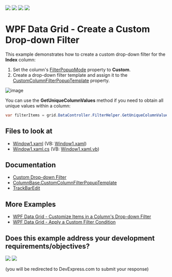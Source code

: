 <!-- default badges list -->
![](https://img.shields.io/endpoint?url=https://codecentral.devexpress.com/api/v1/VersionRange/128649172/22.2.2%2B)
[![](https://img.shields.io/badge/Open_in_DevExpress_Support_Center-FF7200?style=flat-square&logo=DevExpress&logoColor=white)](https://supportcenter.devexpress.com/ticket/details/E1616)
[![](https://img.shields.io/badge/📖_How_to_use_DevExpress_Examples-e9f6fc?style=flat-square)](https://docs.devexpress.com/GeneralInformation/403183)
[![](https://img.shields.io/badge/💬_Leave_Feedback-feecdd?style=flat-square)](#does-this-example-address-your-development-requirementsobjectives)
<!-- default badges end -->
# WPF Data Grid - Create a Custom Drop-down Filter

This example demonstrates how to create a custom drop-down filter for the **Index** column:

1. Set the column's [FilterPopupMode](https://docs.devexpress.com/WPF/DevExpress.Xpf.Grid.ColumnBase.FilterPopupMode) property to **Custom**.
2. Create a drop-down filter template and assign it to the [CustomColumnFilterPopupTemplate](https://docs.devexpress.com/WPF/DevExpress.Xpf.Grid.ColumnBase.CustomColumnFilterPopupTemplate) property.

![image](https://user-images.githubusercontent.com/65009440/174805719-a82cbb1a-db77-4678-8700-afd7df6fc49d.png)

You can use the **GetUniqueColumnValues** method if you need to obtain all unique values within a column:

```cs
var filterItems = grid.DataController.FilterHelper.GetUniqueColumnValues(columnInfo, -1, true, false, null);
```

<!-- default file list -->

## Files to look at

* [Window1.xaml](./CS/DXGrid_CustomFilterPopup/Window1.xaml) (VB: [Window1.xaml](./VB/DXGrid_CustomFilterPopup/Window1.xaml))
* [Window1.xaml.cs](./CS/DXGrid_CustomFilterPopup/Window1.xaml.cs) (VB: [Window1.xaml.vb](./VB/DXGrid_CustomFilterPopup/Window1.xaml.vb))

<!-- default file list end -->

## Documentation

* [Custom Drop-down Filter](https://docs.devexpress.com/WPF/120532/controls-and-libraries/data-grid/filtering-and-searching/filter-dropdown/custom-drop-down-filter)
* [ColumnBase.CustomColumnFilterPopupTemplate](https://docs.devexpress.com/WPF/DevExpress.Xpf.Grid.ColumnBase.CustomColumnFilterPopupTemplate)
* [TrackBarEdit](https://docs.devexpress.com/WPF/DevExpress.Xpf.Editors.TrackBarEdit)

## More Examples

* [WPF Data Grid - Customize Items in a Column's Drop-down Filter](https://github.com/DevExpress-Examples/how-to-customize-filter-items-within-a-columns-filter-dropdown-e1533)
* [WPF Data Grid - Apply a Custom Filter Condition](https://github.com/DevExpress-Examples/how-to-implement-custom-filtering-e1167)
<!-- feedback -->
## Does this example address your development requirements/objectives?

[<img src="https://www.devexpress.com/support/examples/i/yes-button.svg"/>](https://www.devexpress.com/support/examples/survey.xml?utm_source=github&utm_campaign=wpf-data-grid-create-custom-drop-down-filter&~~~was_helpful=yes) [<img src="https://www.devexpress.com/support/examples/i/no-button.svg"/>](https://www.devexpress.com/support/examples/survey.xml?utm_source=github&utm_campaign=wpf-data-grid-create-custom-drop-down-filter&~~~was_helpful=no)

(you will be redirected to DevExpress.com to submit your response)
<!-- feedback end -->
